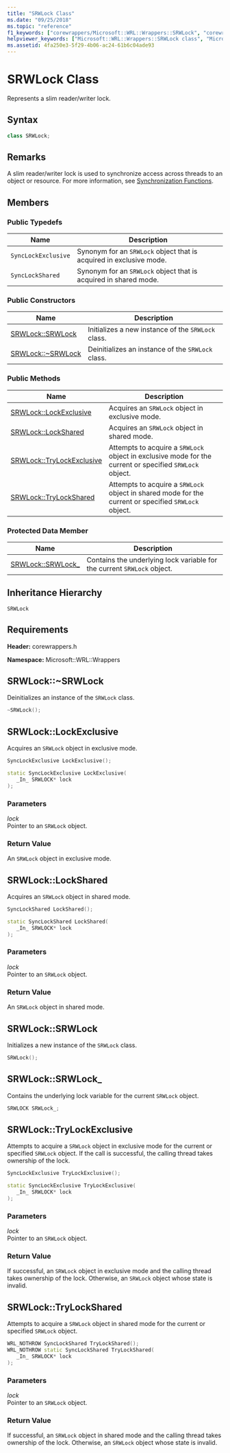 ```yaml
---
title: "SRWLock Class"
ms.date: "09/25/2018"
ms.topic: "reference"
f1_keywords: ["corewrappers/Microsoft::WRL::Wrappers::SRWLock", "corewrappers/Microsoft::WRL::Wrappers::SRWLock::LockExclusive", "corewrappers/Microsoft::WRL::Wrappers::SRWLock::LockShared", "corewrappers/Microsoft::WRL::Wrappers::SRWLock::SRWLock", "corewrappers/Microsoft::WRL::Wrappers::SRWLock::SRWLock_", "corewrappers/Microsoft::WRL::Wrappers::SRWLock::~SRWLock", "corewrappers/Microsoft::WRL::Wrappers::SRWLock::TryLockExclusive", "corewrappers/Microsoft::WRL::Wrappers::SRWLock::TryLockShared"]
helpviewer_keywords: ["Microsoft::WRL::Wrappers::SRWLock class", "Microsoft::WRL::Wrappers::SRWLock::LockExclusive method", "Microsoft::WRL::Wrappers::SRWLock::LockShared method", "Microsoft::WRL::Wrappers::SRWLock::SRWLock, constructor", "Microsoft::WRL::Wrappers::SRWLock::SRWLock_ data member", "Microsoft::WRL::Wrappers::SRWLock::~SRWLock, destructor", "Microsoft::WRL::Wrappers::SRWLock::TryLockExclusive method", "Microsoft::WRL::Wrappers::SRWLock::TryLockShared method"]
ms.assetid: 4fa250e3-5f29-4b06-ac24-61b6c04ade93
---
```

# SRWLock Class

Represents a slim reader/writer lock.

## Syntax

```cpp
class SRWLock;
```

## Remarks

A slim reader/writer lock is used to synchronize access across threads to an object or resource. For more information, see [Synchronization Functions](/windows/desktop/Sync/synchronization-functions).

## Members

### Public Typedefs

Name                | Description
------------------- | -------------------------------------------------------------------
`SyncLockExclusive` | Synonym for an `SRWLock` object that is acquired in exclusive mode.
`SyncLockShared`    | Synonym for an `SRWLock` object that is acquired in shared mode.

### Public Constructors

Name                                     | Description
---------------------------------------- | --------------------------------------------------
[SRWLock::SRWLock](#srwlock-constructor) | Initializes a new instance of the `SRWLock` class.
[SRWLock::~SRWLock](#tilde-srwlock)      | Deinitializes an instance of the `SRWLock` class.

### Public Methods

Name                                           | Description
---------------------------------------------- | -------------------------------------------------------------------------------------------------------
[SRWLock::LockExclusive](#lockexclusive)       | Acquires an `SRWLock` object in exclusive mode.
[SRWLock::LockShared](#lockshared)             | Acquires an `SRWLock` object in shared mode.
[SRWLock::TryLockExclusive](#trylockexclusive) | Attempts to acquire a `SRWLock` object in exclusive mode for the current or specified `SRWLock` object.
[SRWLock::TryLockShared](#trylockshared)       | Attempts to acquire a `SRWLock` object in shared mode for the current or specified `SRWLock` object.

### Protected Data Member

Name                                      | Description
----------------------------------------- | -----------------------------------------------------------------------
[SRWLock::SRWLock_](#srwlock-data-member) | Contains the underlying lock variable for the current `SRWLock` object.

## Inheritance Hierarchy

`SRWLock`

## Requirements

**Header:** corewrappers.h

**Namespace:** Microsoft::WRL::Wrappers

## <a name="tilde-srwlock"></a>SRWLock::~SRWLock

Deinitializes an instance of the `SRWLock` class.

```cpp
~SRWLock();
```

## <a name="lockexclusive"></a>SRWLock::LockExclusive

Acquires an `SRWLock` object in exclusive mode.

```cpp
SyncLockExclusive LockExclusive();

static SyncLockExclusive LockExclusive(
   _In_ SRWLOCK* lock
);
```

### Parameters

*lock*<br/>
Pointer to an `SRWLock` object.

### Return Value

An `SRWLock` object in exclusive mode.

## <a name="lockshared"></a>SRWLock::LockShared

Acquires an `SRWLock` object in shared mode.

```cpp
SyncLockShared LockShared();

static SyncLockShared LockShared(
   _In_ SRWLOCK* lock
);
```

### Parameters

*lock*<br/>
Pointer to an `SRWLock` object.

### Return Value

An `SRWLock` object in shared mode.

## <a name="srwlock-constructor"></a>SRWLock::SRWLock

Initializes a new instance of the `SRWLock` class.

```cpp
SRWLock();
```

## <a name="srwlock-data-member"></a>SRWLock::SRWLock_

Contains the underlying lock variable for the current `SRWLock` object.

```cpp
SRWLOCK SRWLock_;
```

## <a name="trylockexclusive"></a>SRWLock::TryLockExclusive

Attempts to acquire a `SRWLock` object in exclusive mode for the current or specified `SRWLock` object. If the call is successful, the calling thread takes ownership of the lock.

```cpp
SyncLockExclusive TryLockExclusive();

static SyncLockExclusive TryLockExclusive(
   _In_ SRWLOCK* lock
);
```

### Parameters

*lock*<br/>
Pointer to an `SRWLock` object.

### Return Value

If successful, an `SRWLock` object in exclusive mode and the calling thread takes ownership of the lock. Otherwise, an `SRWLock` object whose state is invalid.

## <a name="trylockshared"></a>SRWLock::TryLockShared

Attempts to acquire a `SRWLock` object in shared mode for the current or specified `SRWLock` object.

```cpp
WRL_NOTHROW SyncLockShared TryLockShared();
WRL_NOTHROW static SyncLockShared TryLockShared(
   _In_ SRWLOCK* lock
);
```

### Parameters

*lock*<br/>
Pointer to an `SRWLock` object.

### Return Value

If successful, an `SRWLock` object in shared mode and the calling thread takes ownership of the lock. Otherwise, an `SRWLock` object whose state is invalid.

